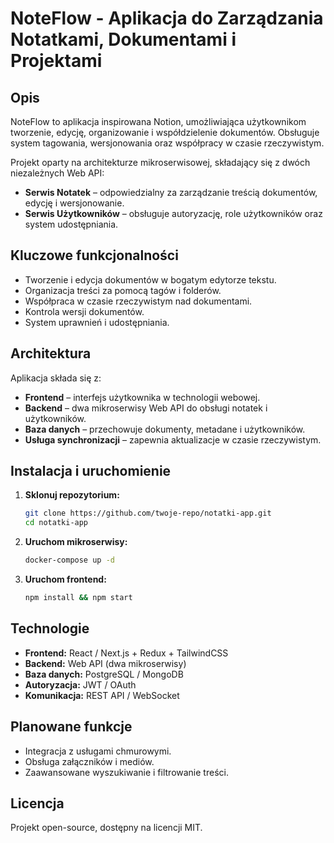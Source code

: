 # NoteFlow - Aplikacja do Zarządzania Notatkami, Dokumentami i Projektami

## Opis
NoteFlow to aplikacja inspirowana Notion, umożliwiająca użytkownikom tworzenie, edycję, organizowanie i współdzielenie dokumentów. Obsługuje system tagowania, wersjonowania oraz współpracy w czasie rzeczywistym.

Projekt oparty na architekturze mikroserwisowej, składający się z dwóch niezależnych Web API:
- **Serwis Notatek** – odpowiedzialny za zarządzanie treścią dokumentów, edycję i wersjonowanie.
- **Serwis Użytkowników** – obsługuje autoryzację, role użytkowników oraz system udostępniania.

## Kluczowe funkcjonalności
- Tworzenie i edycja dokumentów w bogatym edytorze tekstu.
- Organizacja treści za pomocą tagów i folderów.
- Współpraca w czasie rzeczywistym nad dokumentami.
- Kontrola wersji dokumentów.
- System uprawnień i udostępniania.

## Architektura
Aplikacja składa się z:
- **Frontend** – interfejs użytkownika w technologii webowej.
- **Backend** – dwa mikroserwisy Web API do obsługi notatek i użytkowników.
- **Baza danych** – przechowuje dokumenty, metadane i użytkowników.
- **Usługa synchronizacji** – zapewnia aktualizacje w czasie rzeczywistym.

## Instalacja i uruchomienie
1. **Sklonuj repozytorium:**
   ```bash
   git clone https://github.com/twoje-repo/notatki-app.git
   cd notatki-app
   ```
2. **Uruchom mikroserwisy:**
   ```bash
   docker-compose up -d
   ```
3. **Uruchom frontend:**
   ```bash
   npm install && npm start
   ```

## Technologie
- **Frontend:** React / Next.js + Redux + TailwindCSS
- **Backend:** Web API (dwa mikroserwisy)
- **Baza danych:** PostgreSQL / MongoDB
- **Autoryzacja:** JWT / OAuth
- **Komunikacja:** REST API / WebSocket

## Planowane funkcje
- Integracja z usługami chmurowymi.
- Obsługa załączników i mediów.
- Zaawansowane wyszukiwanie i filtrowanie treści.

## Licencja
Projekt open-source, dostępny na licencji MIT.